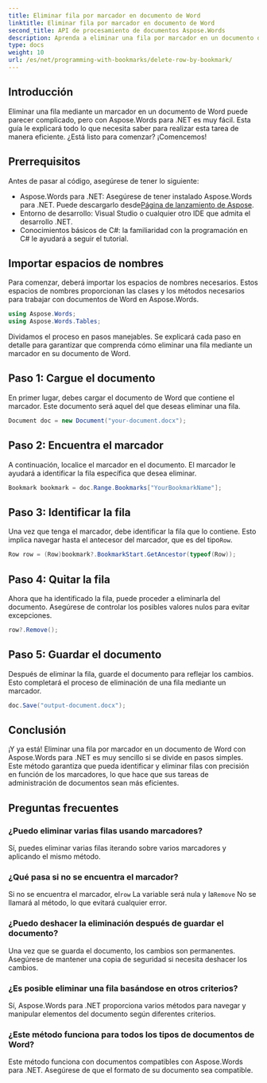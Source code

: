 ```yaml
---
title: Eliminar fila por marcador en documento de Word
linktitle: Eliminar fila por marcador en documento de Word
second_title: API de procesamiento de documentos Aspose.Words
description: Aprenda a eliminar una fila por marcador en un documento de Word con Aspose.Words para .NET. Siga nuestra guía paso a paso para una gestión eficiente de documentos.
type: docs
weight: 10
url: /es/net/programming-with-bookmarks/delete-row-by-bookmark/
---
```

## Introducción

Eliminar una fila mediante un marcador en un documento de Word puede parecer complicado, pero con Aspose.Words para .NET es muy fácil. Esta guía le explicará todo lo que necesita saber para realizar esta tarea de manera eficiente. ¿Está listo para comenzar? ¡Comencemos!

## Prerrequisitos

Antes de pasar al código, asegúrese de tener lo siguiente:

-  Aspose.Words para .NET: Asegúrese de tener instalado Aspose.Words para .NET. Puede descargarlo desde[Página de lanzamiento de Aspose](https://releases.aspose.com/words/net/).
- Entorno de desarrollo: Visual Studio o cualquier otro IDE que admita el desarrollo .NET.
- Conocimientos básicos de C#: la familiaridad con la programación en C# le ayudará a seguir el tutorial.

## Importar espacios de nombres

Para comenzar, deberá importar los espacios de nombres necesarios. Estos espacios de nombres proporcionan las clases y los métodos necesarios para trabajar con documentos de Word en Aspose.Words.

```csharp
using Aspose.Words;
using Aspose.Words.Tables;
```

Dividamos el proceso en pasos manejables. Se explicará cada paso en detalle para garantizar que comprenda cómo eliminar una fila mediante un marcador en su documento de Word.

## Paso 1: Cargue el documento

En primer lugar, debes cargar el documento de Word que contiene el marcador. Este documento será aquel del que deseas eliminar una fila.

```csharp
Document doc = new Document("your-document.docx");
```

## Paso 2: Encuentra el marcador

A continuación, localice el marcador en el documento. El marcador le ayudará a identificar la fila específica que desea eliminar.

```csharp
Bookmark bookmark = doc.Range.Bookmarks["YourBookmarkName"];
```

## Paso 3: Identificar la fila

 Una vez que tenga el marcador, debe identificar la fila que lo contiene. Esto implica navegar hasta el antecesor del marcador, que es del tipo`Row`.

```csharp
Row row = (Row)bookmark?.BookmarkStart.GetAncestor(typeof(Row));
```

## Paso 4: Quitar la fila

Ahora que ha identificado la fila, puede proceder a eliminarla del documento. Asegúrese de controlar los posibles valores nulos para evitar excepciones.

```csharp
row?.Remove();
```

## Paso 5: Guardar el documento

Después de eliminar la fila, guarde el documento para reflejar los cambios. Esto completará el proceso de eliminación de una fila mediante un marcador.

```csharp
doc.Save("output-document.docx");
```

## Conclusión

¡Y ya está! Eliminar una fila por marcador en un documento de Word con Aspose.Words para .NET es muy sencillo si se divide en pasos simples. Este método garantiza que pueda identificar y eliminar filas con precisión en función de los marcadores, lo que hace que sus tareas de administración de documentos sean más eficientes.

## Preguntas frecuentes

### ¿Puedo eliminar varias filas usando marcadores?
Sí, puedes eliminar varias filas iterando sobre varios marcadores y aplicando el mismo método.

### ¿Qué pasa si no se encuentra el marcador?
 Si no se encuentra el marcador, el`row` La variable será nula y la`Remove` No se llamará al método, lo que evitará cualquier error.

### ¿Puedo deshacer la eliminación después de guardar el documento?
Una vez que se guarda el documento, los cambios son permanentes. Asegúrese de mantener una copia de seguridad si necesita deshacer los cambios.

### ¿Es posible eliminar una fila basándose en otros criterios?
Sí, Aspose.Words para .NET proporciona varios métodos para navegar y manipular elementos del documento según diferentes criterios.

### ¿Este método funciona para todos los tipos de documentos de Word?
Este método funciona con documentos compatibles con Aspose.Words para .NET. Asegúrese de que el formato de su documento sea compatible.